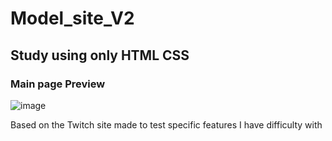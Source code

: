 <h1> Model_site_V2 </h1>
<h2>Study using only HTML CSS </h2>
 
<h3>Main page Preview</h3>

![image](https://github.com/user-attachments/assets/23b2e2de-4849-4833-8c7c-98b7517b0c43)

Based on the Twitch site made to test specific features I have difficulty with
